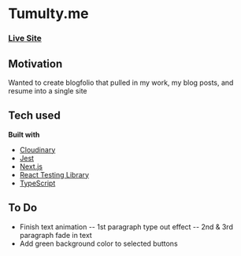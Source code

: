 # Tumulty.me

### [Live Site](https://tumulty.dev)

## Motivation

Wanted to create blogfolio that pulled in my work, my blog posts, and resume into a single site

## Tech used

**Built with**

- [Cloudinary](https://cloudinary.com/)
- [Jest](https://jestjs.io/)
- [Next.js](https://nextjs.org/)
- [React Testing Library](https://testing-library.com)
- [TypeScript](https://www.typescriptlang.org/)

## To Do

- Finish text animation
  -- 1st paragraph type out effect
  -- 2nd & 3rd paragraph fade in text
- Add green background color to selected buttons
